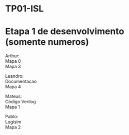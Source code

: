# TP01-ISL  
  
  
# Etapa 1 de desenvolvimento (somente numeros)
  
Arthur:  
Mapa 0  
Mapa 3
  
Leandro:  
Documentacao  
Mapa 4  
  
Mateus:  
Código Verilog  
Mapa 1  

Pablo:  
Logisim  
Mapa 2  
